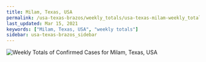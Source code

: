 ```yaml
---
title: Milam, Texas, USA
permalink: /usa-texas-brazos/weekly_totals/usa-texas-milam-weekly_totals.html
last_updated: Mar 15, 2021
keywords: ["Milam, Texas, USA", "weekly totals"]
sidebar: usa-texas-brazos_sidebar
---
```


![Weekly Totals of Confirmed Cases for Milam, Texas, USA](/covid_tracker/images/graphs/usa-texas-milam-weekly_totals_graph.png)

